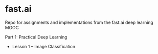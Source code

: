 # fast.ai
Repo for assignments and implementations from the fast.ai deep learning MOOC

Part 1: Practical Deep Learning
* Lesson 1 – Image Classification 
